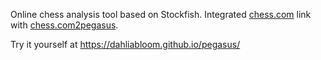 Online chess analysis tool based on Stockfish.
Integrated [chess.com](https://www.chess.com/) link with [chess.com2pegasus](https://github.com/DahliaBloom/chess.com2pegasus).

Try it yourself at <https://dahliabloom.github.io/pegasus/>
